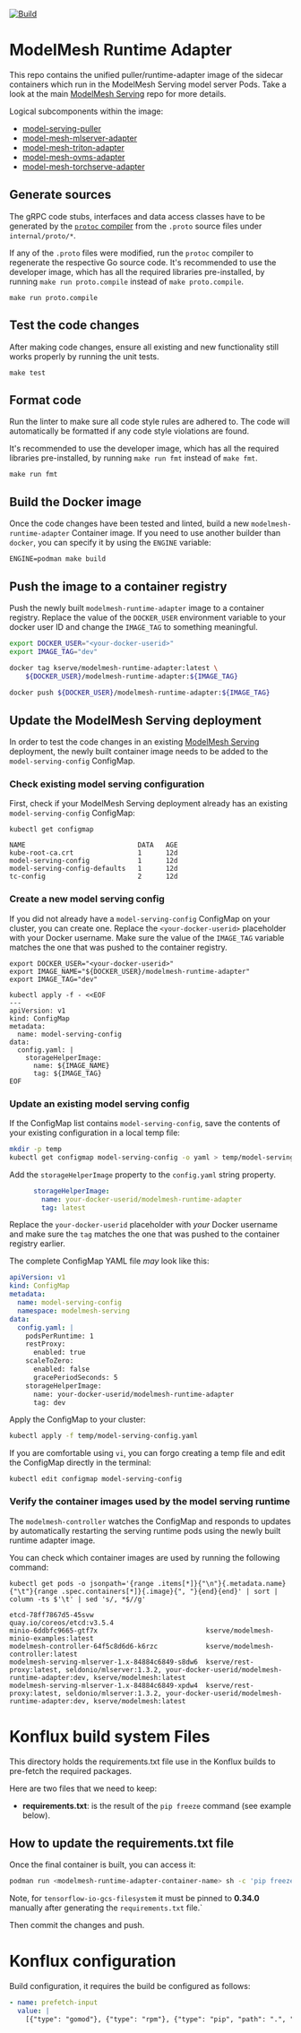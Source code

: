 [![Build](https://github.com/kserve/modelmesh-runtime-adapter/actions/workflows/build.yml/badge.svg?branch=main)](https://github.com/kserve/modelmesh-runtime-adapter/actions/workflows/build.yml)

# ModelMesh Runtime Adapter

This repo contains the unified puller/runtime-adapter image of the sidecar containers
which run in the ModelMesh Serving model server Pods. Take a look at the main
[ModelMesh Serving](https://github.com/kserve/modelmesh-serving) repo for more details.

Logical subcomponents within the image:

- [model-serving-puller](model-serving-puller)
- [model-mesh-mlserver-adapter](model-mesh-mlserver-adapter)
- [model-mesh-triton-adapter](model-mesh-triton-adapter)
- [model-mesh-ovms-adapter](model-mesh-ovms-adapter)
- [model-mesh-torchserve-adapter](model-mesh-torchserve-adapter)

## Generate sources

The gRPC code stubs, interfaces and data access classes have to be generated by the
[`protoc` compiler](https://protobuf.dev/getting-started/gotutorial/#compiling-protocol-buffers)
from the `.proto` source files under `internal/proto/*`.

If any of the `.proto` files were modified, run the `protoc` compiler to regenerate
the respective Go source code. It's recommended to use the developer image, which
has all the required libraries pre-installed, by running `make run proto.compile`
instead of `make proto.compile`.

```shell
make run proto.compile
```

## Test the code changes

After making code changes, ensure all existing and new functionality still works
properly by running the unit tests.

```shell
make test
```

## Format code

Run the linter to make sure all code style rules are adhered to. The code will
automatically be formatted if any code style violations are found.

It's recommended to use the developer image, which has all the required libraries
pre-installed, by running `make run fmt` instead of `make fmt`.

```shell
make run fmt
```

## Build the Docker image

Once the code changes have been tested and linted, build a new `modelmesh-runtime-adapter`
Container image. If you need to use another builder than `docker`, you can specify it by using the `ENGINE` variable:

```shell
ENGINE=podman make build
```

## Push the image to a container registry

Push the newly built `modelmesh-runtime-adapter` image to a container registry.
Replace the value of the `DOCKER_USER` environment variable to your docker user ID
and change the `IMAGE_TAG` to something meaningful.

```bash
export DOCKER_USER="<your-docker-userid>"
export IMAGE_TAG="dev"

docker tag kserve/modelmesh-runtime-adapter:latest \
    ${DOCKER_USER}/modelmesh-runtime-adapter:${IMAGE_TAG}

docker push ${DOCKER_USER}/modelmesh-runtime-adapter:${IMAGE_TAG}
```

## Update the ModelMesh Serving deployment

In order to test the code changes in an existing [ModelMesh Serving](https://github.com/kserve/modelmesh-serving)
deployment, the newly built container image needs to be added to the
`model-serving-config` ConfigMap.

### Check existing model serving configuration

First, check if your ModelMesh Serving deployment already has an existing
`model-serving-config` ConfigMap:

```Shell
kubectl get configmap

NAME                            DATA   AGE
kube-root-ca.crt                1      12d
model-serving-config            1      12d
model-serving-config-defaults   1      12d
tc-config                       2      12d
```

### Create a new model serving config

If you did not already have a `model-serving-config` ConfigMap on your cluster,
you can create one. Replace the `<your-docker-userid>` placeholder with your
Docker username. Make sure the value of the `IMAGE_TAG` variable matches
the one that was pushed to the container registry.

```shell
export DOCKER_USER="<your-docker-userid>"
export IMAGE_NAME="${DOCKER_USER}/modelmesh-runtime-adapter"
export IMAGE_TAG="dev"

kubectl apply -f - <<EOF
---
apiVersion: v1
kind: ConfigMap
metadata:
  name: model-serving-config
data:
  config.yaml: |
    storageHelperImage:
      name: ${IMAGE_NAME}
      tag: ${IMAGE_TAG}
EOF
```

### Update an existing model serving config

If the ConfigMap list contains `model-serving-config`, save the contents of your
existing configuration in a local temp file:

```Bash
mkdir -p temp
kubectl get configmap model-serving-config -o yaml > temp/model-serving-config.yaml
```

Add the `storageHelperImage` property to the `config.yaml` string property.

```YAML
      storageHelperImage:
        name: your-docker-userid/modelmesh-runtime-adapter
        tag: latest
```

Replace the `your-docker-userid` placeholder with _your_ Docker username and make
sure the `tag` matches the one that was pushed to the container registry earlier.

The complete ConfigMap YAML file _may_ look like this:

```YAML
apiVersion: v1
kind: ConfigMap
metadata:
  name: model-serving-config
  namespace: modelmesh-serving
data:
  config.yaml: |
    podsPerRuntime: 1
    restProxy:
      enabled: true
    scaleToZero:
      enabled: false
      gracePeriodSeconds: 5
    storageHelperImage:
      name: your-docker-userid/modelmesh-runtime-adapter
      tag: dev
```

Apply the ConfigMap to your cluster:

```Bash
kubectl apply -f temp/model-serving-config.yaml
```

If you are comfortable using `vi`, you can forgo creating a temp file and edit
the ConfigMap directly in the terminal:

```Shell
kubectl edit configmap model-serving-config
```

### Verify the container images used by the model serving runtime

The `modelmesh-controller` watches the ConfigMap and responds to updates by
automatically restarting the serving runtime pods using the newly built
runtime adapter image.

You can check which container images are used by running the following command:

```Shell
kubectl get pods -o jsonpath='{range .items[*]}{"\n"}{.metadata.name}{"\t"}{range .spec.containers[*]}{.image}{", "}{end}{end}' | sort | column -ts $'\t' | sed 's/, *$//g'

etcd-78ff7867d5-45svw                            quay.io/coreos/etcd:v3.5.4
minio-6ddbfc9665-gtf7x                           kserve/modelmesh-minio-examples:latest
modelmesh-controller-64f5c8d6d6-k6rzc            kserve/modelmesh-controller:latest
modelmesh-serving-mlserver-1.x-84884c6849-s8dw6  kserve/rest-proxy:latest, seldonio/mlserver:1.3.2, your-docker-userid/modelmesh-runtime-adapter:dev, kserve/modelmesh:latest
modelmesh-serving-mlserver-1.x-84884c6849-xpdw4  kserve/rest-proxy:latest, seldonio/mlserver:1.3.2, your-docker-userid/modelmesh-runtime-adapter:dev, kserve/modelmesh:latest
```

# Konflux build system Files

This directory holds the requirements.txt file use in the Konflux builds to pre-fetch the required packages.

Here are two files that we need to keep:

- **requirements.txt**: is the result of the `pip freeze` command (see example below).

## How to update the requirements.txt file

Once the final container is built, you can access it:

```bash
podman run <modelmesh-runtime-adapter-container-name> sh -c 'pip freeze'
```

Note, for `tensorflow-io-gcs-filesystem` it must be pinned to **0.34.0** manually after generating the `requirements.txt` file.`

Then commit the changes and push.

# Konflux configuration

Build configuration, it requires the build be configured as follows:

```yaml
- name: prefetch-input
  value: |
    [{"type": "gomod"}, {"type": "rpm"}, {"type": "pip", "path": ".", "requirements_files": ["requirements.txt"], "allow_binary": "true"}]
```
